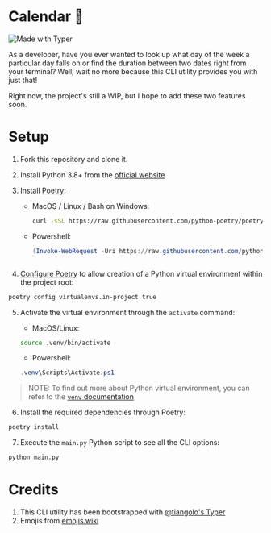 # Calendar 📅
![Made with Typer](https://img.shields.io/badge/-Made%20With%20Typer-blue)

As a developer, have you ever wanted to look up what day of the week a particular day falls on or find
the duration between two dates right from your terminal? Well, wait no more because this CLI utility
provides you with just that!

Right now, the project's still a WIP, but I hope to add these two features soon.

# Setup

1. Fork this repository and clone it.

2. Install Python 3.8+ from the [official website](https://www.python.org/downloads/)

3. Install [Poetry](https://python-poetry.org/docs/):

    -  MacOS / Linux / Bash on Windows:
        ```bash
        curl -sSL https://raw.githubusercontent.com/python-poetry/poetry/master/get-poetry.py | python -
        ```

    -  Powershell:
        ```powershell
        (Invoke-WebRequest -Uri https://raw.githubusercontent.com/python-poetry/poetry/master/get-poetry.py -UseBasicParsing).Content | python -
    ```

4. [Configure Poetry](https://python-poetry.org/docs/configuration/) to allow creation of a Python virtual environment within the project root:
```bash
poetry config virtualenvs.in-project true
```

5. Activate the virtual environment through the `activate` command:

    - MacOS/Linux:
    ```bash
    source .venv/bin/activate
    ```

    - Powershell:
    ```powershell
    .venv\Scripts\Activate.ps1
    ```

> NOTE: To find out more about Python virtual environment, you can refer to the [`venv` documentation](https://docs.python.org/3/library/venv.html)

6. Install the required dependencies through Poetry:
```bash
poetry install
```

7. Execute the `main.py` Python script to see all the CLI options:
```bash
python main.py
```

# Credits
1.  This CLI utility has been bootstrapped with [@tiangolo's  Typer](https://github.com/tiangolo/typer)
2.  Emojis from [emojis.wiki](https://emojis.wiki/monday/)
